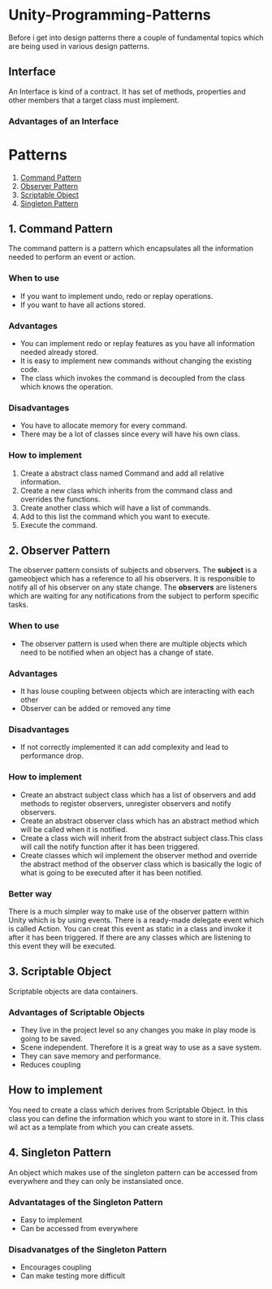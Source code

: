 # Unity-Programming-Patterns

Before i get into design patterns there a couple of fundamental topics which are being used in various design patterns.  

## Interface
An Interface is kind of a contract. It has set of methods, properties and other members that a target class must implement.

### Advantages of an Interface


# Patterns

1. [Command Pattern](#1-Command-Pattern)
2. [Observer Pattern](#2-Observer-Pattern)
3. [Scriptable Object](#3-Scriptable-Object)
4. [Singleton Pattern](#4-Singleton-Pattern)

## 1. Command Pattern
The command pattern is a pattern which encapsulates all the information needed to perform an event or action. 

### When to use
 - If you want to implement undo, redo or replay operations.
 - If you want to have all actions stored.

### Advantages
- You can implement redo or replay features as you have all information needed already stored.
- It is easy to implement new commands without changing the existing code.
- The class which invokes the command is decoupled from the class which knows the operation.

### Disadvantages
- You have to allocate memory for every command.
- There may be a lot of classes since every will have his own class.

### How to implement
1.  Create a abstract class named Command and add all relative information.
2.  Create a new class which inherits from the command class and overrides the functions.
3.  Create another class which will have a list of commands.
4.  Add to this list the command which you want to execute.
5.  Execute the command.

## 2. Observer Pattern
 The observer pattern consists of subjects and observers. The **subject** is a gameobject which has a reference to all his observers. It is responsible to notify all of his observer on any state change. The **observers** are listeners which are waiting for any notifications from the subject to perform specific tasks.
 
 ### When to use
 - The observer pattern is used when there are multiple objects which need to be notified when an object has a change of state.
 
 ### Advantages
 - It has louse coupling between objects which are interacting with each other
 - Observer can be added or removed any time
 
 ### Disadvantages
 - If not correctly implemented it can add complexity and lead to performance drop.
 
 ### How to implement
 - Create an abstract subject class which has a list of observers and add methods to register observers, unregister observers and notify observers.
 - Create an abstract observer class which has an abstract method which will be called when it is notified.
 - Create a class wich will inherit from the abstract subject class.This class will call the notify function after it has been triggered.
 - Create classes which wil implement the observer method and override the abstract method of the observer class which is basically the logic of what is going to be executed after it has been notified.
 
 
 ### Better way
 There is a much simpler way to make use of the observer pattern within Unity which is by using events. There is a ready-made delegate event which is called Action. You can creat this event as static in a class and invoke it after it has been triggered. If there are any classes which are listening to this event they will be executed.
 
## 3. Scriptable Object
 Scriptable objects are data containers.
 
 ### Advantages of Scriptable Objects
- They live in the project level so any changes you make in play mode is going to be saved.
- Scene independent. Therefore it is a great way to use as a save system.
- They can save memory and performance.
- Reduces coupling 

## How to implement
You need to create a class which derives from Scriptable Object. In this class you can define the information which you want to store in it. This class wil act as a template from which you can create assets. 

## 4. Singleton Pattern
An object which makes use of the singleton pattern can be accessed from everywhere and they can only be instansiated once.

### Advantatages of the Singleton Pattern
- Easy to implement
- Can be accessed from everywhere

### Disadvanatges of the Singleton Pattern
- Encourages coupling
- Can make testing more difficult
